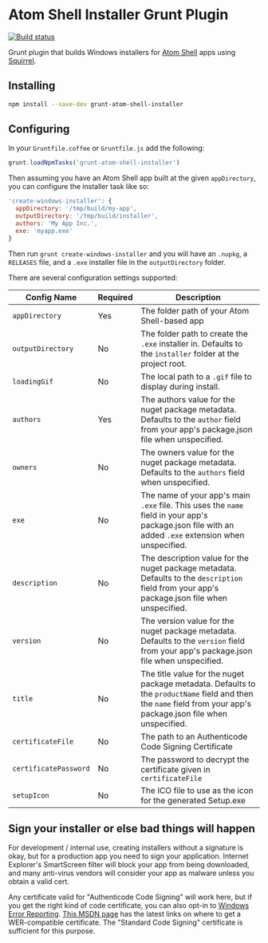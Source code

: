 # Atom Shell Installer Grunt Plugin

[![Build status](https://ci.appveyor.com/api/projects/status/yd1ybqg3eq397i26/branch/master?svg=true)](https://ci.appveyor.com/project/kevinsawicki/grunt-atom-shell-installer/branch/master)

Grunt plugin that builds Windows installers for
[Atom Shell](https://github.com/atom/atom-shell) apps using
[Squirrel](https://github.com/Squirrel/Squirrel.Windows).

## Installing

```sh
npm install --save-dev grunt-atom-shell-installer
```

## Configuring

In your `Gruntfile.coffee` or `Gruntfile.js` add the following:

```js
grunt.loadNpmTasks('grunt-atom-shell-installer')
```

Then assuming you have an Atom Shell app built at the given `appDirectory`,
you can configure the installer task like so:

```js
'create-windows-installer': {
  appDirectory: '/tmp/build/my-app',
  outputDirectory: '/tmp/build/installer',
  authors: 'My App Inc.',
  exe: 'myapp.exe'
}
```

Then run `grunt create-windows-installer` and you will have an `.nupkg`, a
`RELEASES` file, and a `.exe` installer file in the `outputDirectory` folder.

There are several configuration settings supported:

| Config Name           | Required | Description |
| --------------------- | -------- | ----------- |
| `appDirectory`        | Yes      | The folder path of your Atom Shell-based app |
| `outputDirectory`     | No       | The folder path to create the `.exe` installer in. Defaults to the `installer` folder at the project root. |
| `loadingGif`          | No       | The local path to a `.gif` file to display during install. |
| `authors`             | Yes      | The authors value for the nuget package metadata. Defaults to the `author` field from your app's package.json file when unspecified. |
| `owners`              | No       | The owners value for the nuget package metadata. Defaults to the `authors` field when unspecified. |
| `exe`                 | No       | The name of your app's main `.exe` file. This uses the `name` field in your app's package.json file with an added `.exe` extension when unspecified. |
| `description`         | No       | The description value for the nuget package metadata. Defaults to the `description` field from your app's package.json file when unspecified. |
| `version`             | No       | The version value for the nuget package metadata. Defaults to the `version` field from your app's package.json file when unspecified. |
| `title`               | No       | The title value for the nuget package metadata. Defaults to the `productName` field and then the `name` field from your app's package.json file when unspecified. |
| `certificateFile`     | No       | The path to an Authenticode Code Signing Certificate |
| `certificatePassword` | No       | The password to decrypt the certificate given in `certificateFile` |
| `setupIcon`           | No       | The ICO file to use as the icon for the generated Setup.exe |

## Sign your installer or else bad things will happen

For development / internal use, creating installers without a signature is okay, but for a production app you need to sign your application. Internet Explorer's SmartScreen filter will block your app from being downloaded, and many anti-virus vendors will consider your app as malware unless you obtain a valid cert.

Any certificate valid for "Authenticode Code Signing" will work here, but if you get the right kind of code certificate, you can also opt-in to [Windows Error Reporting](http://en.wikipedia.org/wiki/Windows_Error_Reporting). [This MSDN page](http://msdn.microsoft.com/en-us/library/windows/hardware/hh801887.aspx) has the latest links on where to get a WER-compatible certificate. The "Standard Code Signing" certificate is sufficient for this purpose.
